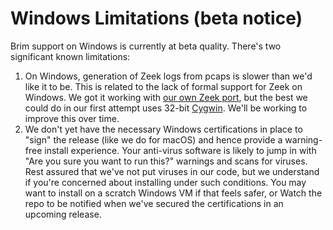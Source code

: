 # Windows Limitations (beta notice)

Brim support on Windows is currently at beta quality. There's two
significant known limitations:

1. On Windows, generation of Zeek logs from pcaps is slower than we'd like it
to be. This is related to the lack of formal support for Zeek on Windows. We got it
working with [our own Zeek port](https://github.com/brimsec/zeek/tree/master/brim/windows),
but the best we could do in our first attempt uses 32-bit
[Cygwin](https://www.cygwin.com/). We'll be working to improve this over time.
2. We don't yet have the necessary Windows certifications in place to "sign"
the release (like we do for macOS) and hence provide a warning-free
install experience. Your anti-virus software is likely to jump in with "Are
you sure you want to run this?" warnings and scans for viruses. Rest assured
that we've not put viruses in our code, but we understand if you're concerned
about installing under such conditions. You may want to install on a scratch
Windows VM if that feels safer, or Watch the repo to be notified when we've
secured the certifications in an upcoming release.
